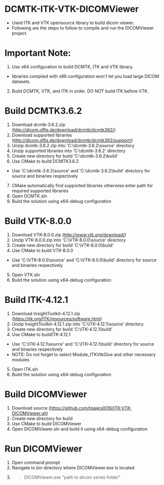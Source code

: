 # DCMTK-ITK-VTK-DICOMViewer

- Used ITK and VTK opensource library to build dicom viewer. 
- Following are the steps to follow to compile and run the DICOMViewer project.

# Important Note:
1. Use x64 configuration to build DCMTK, ITK and VTK library. 
- libraries compiled with x86 configuration won't let you load large DICOM datasets.
2. Build DCMTK, VTK, and ITK in order. DO NOT build ITK before VTK.  

# Build DCMTK3.6.2
1. Download dcmtk-3.6.2.zip (http://dicom.offis.de/download/dcmtk/dcmtk362/)
2. Download supported libraries (http://dicom.offis.de/download/dcmtk/dcmtk362/support/)
3. Unzip dcmtk-3.6.2.zip into 'C:\dcmtk-3.6.2\source' directory
4. Unzip supported libraries into 'C:\dcmtk-3.6.2' directory
5. Create new directory for build 'C:\dcmtk-3.6.2\build'
6. Use CMake to build DCMTK3.6.2 
- Use 'C:\dcmtk-3.6.2\source' and 'C:\dcmtk-3.6.2\build' directory for source and binaries respectively
7. CMake automatically find supported libraries otherwise enter path for required supported libraries
8. Open DCMTK.sln
9. Build the solution using x64-debug configuration

# Build VTK-8.0.0
1. Download VTK-8.0.0.zip (http://www.vtk.org/download/)
2. Unzip VTK-8.0.0.zip into 'C:\VTK-8.0.0\source' directory
3. Create new directory for build 'C:\VTK-8.0.0\build'
4. Use CMake to build VTK-8.0.0 
- Use 'C:\VTK-8.0.0\source' and 'C:\VTK-8.0.0\build' directory for source and binaries respectively
5. Open VTK.sln
6. Build the solution using x64-debug configuration

# Build ITK-4.12.1
1. Download InsightToolkit-4.12.1.zip (https://itk.org/ITK/resources/software.html)
2. Unzip InsightToolkit-4.12.1.zip into 'C:\ITK-4.12.1\source' directory
3. Create new directory for build 'C:\ITK-4.12.1\build'
4. Use CMake to buildITK-4.12.1 
- Use 'C:\ITK-4.12.1\source' and 'C:\ITK-4.12.1\build' directory for source and binaries respectively
- NOTE: Do not forget to select Module_ITKVtkGlue and other necessary modules 
5. Open ITK.sln
6. Build the solution using x64-debug configuration

# Build DICOMViewer
1. Download source (https://github.com/tgajera1016/ITK-VTK-DICOMViewer.git)
2. Create new directory for build
3. Use CMake to build DICOMViewer
4. Open DICOMViewer.sln and build it using x64-debug configuration

# Run DICOMViewer
1. Open command prompt 
2. Navigate to bin directory where DICOMViewer.exe is located
3. > DICOMViewer.exe "path to dicom series folder"

